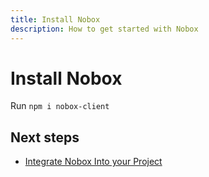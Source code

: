 ```yaml
---
title: Install Nobox
description: How to get started with Nobox
---
```


# Install Nobox
Run `npm i nobox-client`

## Next steps

- [Integrate Nobox Into your Project](/integrate-nobox)

